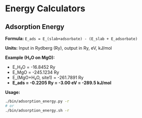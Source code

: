 # Energy Calculators

## Adsorption Energy
**Formula:** `E_ads = E_(slab+adsorbate) - (E_slab + E_adsorbate)`

**Units:** Input in Rydberg (Ry), output in Ry, eV, kJ/mol

**Example (H₂O on MgO):**
- E_H₂O = -16.8452 Ry
- E_MgO = -245.1234 Ry
- E_(MgO+H₂O, site1) = -261.7891 Ry
- **E_ads = -0.2205 Ry = -3.00 eV = -289.5 kJ/mol**

**Usage:**
```bash
./bin/adsorption_energy.py -r
# or
./bin/adsorption_energy.sh -r
